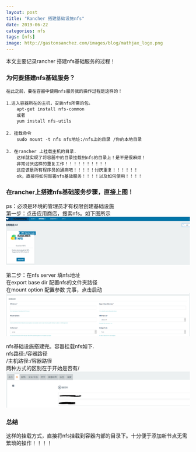 ```yaml
---
layout: post
title: "Rancher 搭建基础设施nfs"
date: 2019-06-22
categories: nfs
tags: [nfs]
image: http://gastonsanchez.com/images/blog/mathjax_logo.png
---
```


本文主要记录rancher 搭建nfs基础服务的过程！


<!-- more -->


### 为何要搭建nfs基础服务？
~~~
在此之前，要在容器中使用nfs服务我的操作过程是这样的！

1.进入容器所在的主机，安装nfs所需的包。
    apt-get install nfs-common
    或者
    yum install nfs-utils

2. 挂载命令
    sudo mount -t nfs nfs地址:/nfs上的目录 /你的本地目录

3. 在rancher 上挂载主机的目录.
    这样就实现了将容器中的目录挂载到nfs的目录上！是不是很麻烦！
    非常讨厌这样的重复工作！！！！！！！！！！
    这应该是所有程序员的通病吧！！！！！讨厌重复！！！！！！
    ok，直接将如何部署nfs基础服务！！！！以及如何使用！！！！
~~~

### 在rancher上搭建nfs基础服务步骤，直接上图！
ps：必须是环境的管理员才有权限创建基础设施  
第一步：点击应用商店，搜索nfs。如下图所示
![图一](https://raw.githubusercontent.com/sunxiaocong/sunxiaocong.github.io/master/images/nfs/1.PNG)

第二步：在nfs server 填nfs地址  
        在export base dir 配置nfs的文件夹路径  
        在mount option 配置参数 
        完事，点击启动
![图二](https://raw.githubusercontent.com/sunxiaocong/sunxiaocong.github.io/master/images/nfs/2.PNG)

nfs基础设施搭建完。容器挂载nfs如下.   
nfs路径:/容器路径  
/主机路径:/容器路径  
两种方式的区别在于开始是否有/ 
![图三](https://raw.githubusercontent.com/sunxiaocong/sunxiaocong.github.io/master/images/nfs/3.PNG)

### 总结
这样的挂载方式，直接将nfs挂载到容器内部的目录下。十分便于添加新节点无需繁琐的操作！！！！

